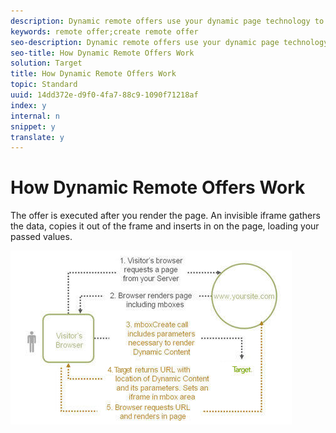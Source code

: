 ```yaml
---
description: Dynamic remote offers use your dynamic page technology to pass values to the offer.
keywords: remote offer;create remote offer
seo-description: Dynamic remote offers use your dynamic page technology to pass values to the offer.
seo-title: How Dynamic Remote Offers Work
solution: Target
title: How Dynamic Remote Offers Work
topic: Standard
uuid: 14dd372e-d9f0-4fa7-88c9-1090f71218af
index: y
internal: n
snippet: y
translate: y
---
```


# How Dynamic Remote Offers Work

The offer is executed after you render the page. An invisible iframe gathers the data, copies it out of the frame and inserts in on the page, loading your passed values. 

![](../../assets/remote_offer_howitworks_2.jpeg) 

